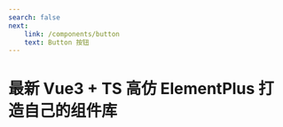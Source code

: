 ```yaml
---
search: false
next:
    link: /components/button
    text: Button 按钮
---
```


# 最新 Vue3 + TS 高仿 ElementPlus 打造自己的组件库
